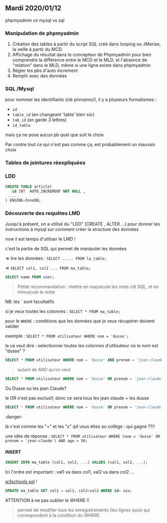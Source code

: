 ## Mardi 2020/01/12

phpmyadmin vs mysql vs sql 

### Manipulation de phpmyadmin

1. Création des tables à partir du script SQL créé dans looping ou JMerise, la veille à partir du MCD.
2. Affichage du résultat dans le concepteur de Phpmyadmin pour bien comprendre la différence
   entre le MCD et le MLD, et l'absence de "relation" dans le MLD, même si une ligne existe dans phpmyadmin
3. Régler les pbs d'auto increment
4. Remplir avec des données

### SQL /Mysql

pour nommer les identifiants (clé primaires!), il y a plusieurs formalismes :

* `id`
* `table_id` (en changeant 'table' bien sûr)
* `tab_id` (on garde 3 lettres)
* `id_table`

mais ça ne pose aucun pb quel que soit le choix

Par contre tout ce qui n'est pas comme ça, est probablement un mauvais choix

### Tables de jointures réexpliquées

### LDD

```sql
CREATE TABLE article(
   id INT  AUTO_INCREMENT NOT NULL ,
 ....
) ENGINE=InnoDB;
```  

### Découverte des requêtes LMD

Jusqu'à présent, on a utilisé du "LDD" (CREATE , ALTER ...) pour donner les instructions à mysql sur comment créer la structure des données  

now il est temps d'utiliser le LMD !

c'est la partie de SQL qui permet de manipuler les données

=> lire les données :
`SELECT ..... FROM la_table;`

=> `SELECT col1, col2 ... FROM ma_table;`

```sql
SELECT name FROM user;  
```

> Petite recommandation : mettre en majuscule les mots clé SQL, et en minuscule le reste

NB: les ` sont facultatifs

si je veux toutes les colonnes : `SELECT * FROM ma_table;`

pour le `WHERE` : conditions que les données que je veux récupérer doivent valider

exemple : `SELECT * FROM utilisateur WHERE nom = 'dusse';`

la ca veut dire : selectionner toutes les colonnes d'utilisateur où le nom est "dusse" ?

```sql
SELECT * FROM utilisateur WHERE nom = 'dusse' AND prenom = 'jean-claude';
```

> autant de AND qu'on veut

```sql
SELECT * FROM utilisateur WHERE nom = 'dusse' OR prenom = 'jean-claude';
```

Ou Dusse ou les jean Claude?

le OR n'est pas exclusif, donc ce sera tous les jean claude + les dusse

```sql
SELECT * FROM utilisateur WHERE nom = 'dusse' OR prenom = 'jean-claude' AND age > 50;
```

:danger:

là c'est comme les "+" et les "x" qd vous étiez au collège : qui gagne ??!!

une idée de réponse : `SELECT * FROM utilisateur WHERE (nom = 'dusse' OR prenom = 'jean-claude') AND age > 50;`

#### INSERT

```sql
INSERT INTO ma_table (col1, col2, ...) VALUES (val1, val2, ...);
```

Ici l'ordre est important : val1 va dans col1, val2 va dans col2 ...

[w3schools sql](https://www.w3schools.com/sql/sql_syntax.asp) !

```sql
UPDATE ma_table SET col1 = val1, col2=val2 WHERE id= xxx;
```

ATTENTION à ne pas oublier le WHERE !!  

> permet de modifier tous les enregistrements (les lignes quoi) qui correspondent à la condition du WHERE

